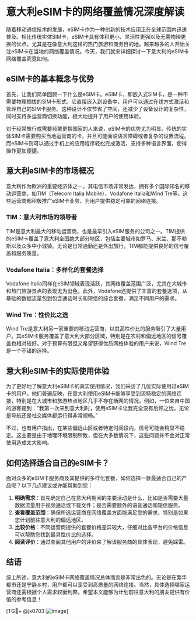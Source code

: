 # 意大利eSIM卡的网络覆盖情况深度解读

随着移动通信技术的发展，eSIM卡作为一种创新的技术应用正在全球范围内迅速普及。相比传统实体SIM卡，eSIM卡具有体积更小、灵活性更强以及无需物理更换的优点。尤其是在像意大利这样的热门旅游和商务目的地，越来越多的人开始关注eSIM卡在当地的网络覆盖情况。今天，我们就来详细探讨一下意大利的eSIM卡网络覆盖究竟如何。

## eSIM卡的基本概念与优势

首先，让我们简单回顾一下什么是eSIM卡。eSIM卡，即嵌入式SIM卡，是一种不需要物理插拔的SIM卡形式。它直接嵌入到设备中，用户可以通过在线方式激活和管理自己的SIM卡服务。这种设计不仅节省了空间，还减少了设备设计的复杂性，同时支持多运营商切换功能，极大地提升了用户的使用体验。

对于经常旅行或需要频繁更换国家的人来说，eSIM卡的优势尤为明显。传统的实体SIM卡需要购买当地运营商的卡，并且可能面临语言障碍或者复杂的设置流程。而eSIM卡则可以通过手机上的应用程序轻松完成激活，支持多种语言界面，使得操作更加便捷。

## 意大利eSIM卡的市场概况

意大利作为欧洲的重要经济体之一，其电信市场非常发达，拥有多个国际知名的移动运营商，如TIM（Telecom Italia Mobile）、Vodafone Italia和Wind Tre等。这些运营商都积极推广eSIM卡业务，为用户提供稳定可靠的网络连接。

### TIM：意大利市场的领导者

TIM是意大利最大的移动运营商，也是最早引入eSIM服务的公司之一。TIM提供的eSIM卡覆盖了意大利全国绝大部分地区，包括主要城市如罗马、米兰、那不勒斯以及众多中小城镇。无论是日常通勤还是外出旅行，TIM都能提供良好的信号覆盖和服务质量。

### Vodafone Italia：多样化的套餐选择

Vodafone Italia同样在eSIM领域表现活跃，其网络覆盖范围广泛，尤其在大城市和热门旅游景点的表现尤为出色。此外，Vodafone还提供了丰富的套餐选项，从基础的数据流量包到包含通话时长和短信的综合套餐，满足不同用户的需求。

### Wind Tre：性价比之选

Wind Tre是意大利另一家重要的移动运营商，以其高性价比的服务吸引了大量用户。其eSIM卡服务覆盖了意大利大部分区域，特别是在农村和偏远地区的信号覆盖也相对较好。对于预算有限但又希望获得优质网络体验的用户来说，Wind Tre是一个不错的选择。

## 意大利eSIM卡的实际使用体验

为了更好地了解意大利eSIM卡的真实使用情况，我们采访了几位实际使用过eSIM卡的用户。他们普遍反映，在意大利使用eSIM卡能够享受到流畅稳定的网络连接，特别是在大城市和旅游热点地区几乎不存在断网的情况。例如，一位来自中国的游客提到：“我第一次来到意大利时，使用eSIM卡让我完全没有后顾之忧，无论是导航还是社交媒体都运行得非常顺畅。”

不过，也有用户指出，在某些偏远山区或者特定时间段内，信号可能会稍显不稳定。这主要是由于地理环境限制所致，但在大多数情况下，这些问题并不会对正常使用造成太大影响。

## 如何选择适合自己的eSIM卡？

面对众多的eSIM卡服务商及其提供的多样化套餐，如何选择一款最适合自己的产品呢？以下几点建议或许能帮助到您：

1. **明确需求**：首先确定自己在意大利期间的主要活动是什么，比如是否需要大量数据流量用于视频通话或下载文件；是否需要额外的语音通话和短信服务。
2. **查看覆盖范围**：确保所选运营商在网络覆盖方面能满足您的需求，特别是如果您计划前往意大利的偏远地区。
3. **比较价格**：不同运营商提供的套餐价格差异较大，仔细对比各平台的价格信息可以帮助您找到最具性价比的选择。
4. **阅读评价**：通过查阅其他用户的评价来了解该服务商的具体表现，避免踩雷。

## 结语

综上所述，意大利的eSIM卡网络覆盖情况总体而言是非常出色的。无论是在繁华都市还是宁静乡村，用户都可以享受到高质量的网络连接。当然，具体选择哪家运营商还需根据个人需求权衡利弊。希望本文能够为计划前往意大利的朋友提供有价值的参考信息！

[TG💪+ @jx0703 ![Image](https://github.com/user-attachments/assets/dbca1d08-cadb-493c-b0ec-ad6f7a83f270)]